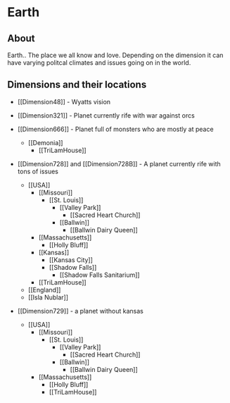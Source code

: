# Earth
## About
Earth.. The place we all know and love. Depending on the dimension it can have varying politcal climates and issues going on in the world.
## Dimensions and their locations
- [[Dimension48]] - Wyatts vision
- [[Dimension321]] - Planet currently rife with war against orcs
- [[Dimension666]] - Planet full of monsters who are mostly at peace
	- [[Demonia]]
		- [[TriLamHouse]]
- [[Dimension728]] and  [[Dimension728B]] - A planet currently rife with tons of issues
	- [[USA]]
		- [[Missouri]]
			- [[St. Louis]]
				- [[Valley Park]]
					- [[Sacred Heart Church]]
				- [[Ballwin]]
					- [[Ballwin Dairy Queen]]
		- [[Massachusetts]]
			- [[Holly Bluff]]
		- [[Kansas]]
			- [[Kansas City]]
			- [[Shadow Falls]]
				- [[Shadow Falls Sanitarium]]
		- [[TriLamHouse]]
	- [[England]]
	- [[Isla Nublar]]

- [[Dimension729]] - a planet without kansas
	-  [[USA]]
		- [[Missouri]]
			- [[St. Louis]]
				- [[Valley Park]]
					- [[Sacred Heart Church]]
				- [[Ballwin]]
					- [[Ballwin Dairy Queen]]
		- [[Massachusetts]]
			- [[Holly Bluff]]
			- [[TriLamHouse]]
